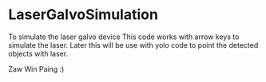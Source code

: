 # LaserGalvoSimulation
To simulate the laser galvo device
This code works with arrow keys to simulate the laser.
Later this will be use with yolo code to point the detected objects with laser. 

Zaw Win Paing :)
